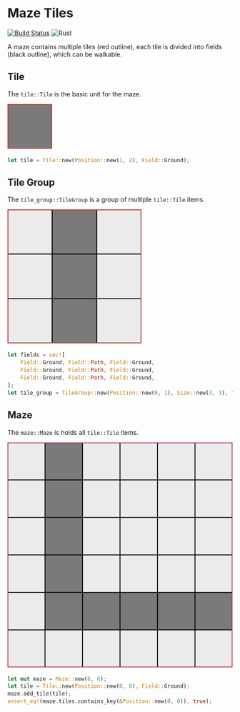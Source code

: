 # Maze Tiles

[![Build Status](https://travis-ci.org/marcbreitung/maze-tiles-rust.svg?branch=master)](https://travis-ci.org/marcbreitung/maze-tiles-rust) ![Rust](https://github.com/marcbreitung/maze-tiles-rust/workflows/Rust/badge.svg)

A maze contains multiple tiles (red outline), each tile is divided into fields (black outline), which can be walkable. 

## Tile 

The ``tile::Tile`` is the basic unit for the maze.

![a tile](tile.svg)

```rust
let tile = Tile::new(Position::new(1, 2), Field::Ground);
```

## Tile Group

The ``tile_group::TileGroup`` is a group of multiple ``tile::Tile`` items.

![a tile group](tile_group.svg)

```rust
let fields = vec![
    Field::Ground, Field::Path, Field::Ground,
    Field::Ground, Field::Path, Field::Ground,
    Field::Ground, Field::Path, Field::Ground,
];
let tile_group = TileGroup::new(Position::new(0, 1), Size::new(3, 3), fields);
```

## Maze

The ``maze::Maze`` is holds all ``tile::Tile`` items.

![a maze](maze.svg)

```rust
let mut maze = Maze::new(6, 6);
let tile = Tile::new(Position::new(0, 0), Field::Ground);
maze.add_tile(tile);
assert_eq!(maze.tiles.contains_key(&Position::new(0, 0)), true);
```